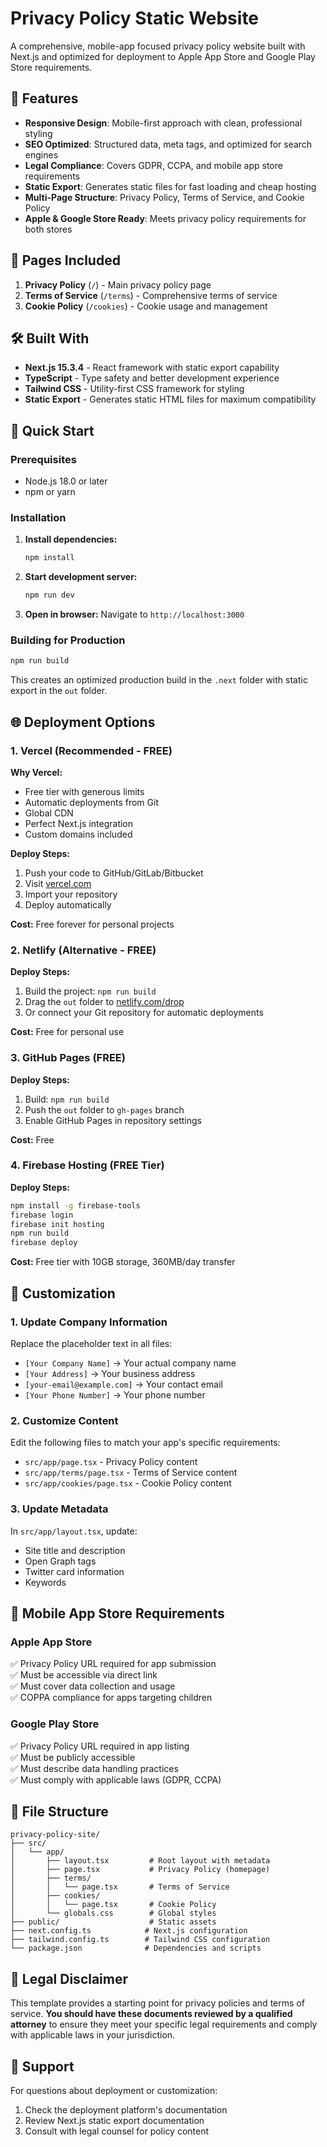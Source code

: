 # Privacy Policy Static Website

A comprehensive, mobile-app focused privacy policy website built with Next.js and optimized for deployment to Apple App Store and Google Play Store requirements.

## 🚀 Features

- **Responsive Design**: Mobile-first approach with clean, professional styling
- **SEO Optimized**: Structured data, meta tags, and optimized for search engines
- **Legal Compliance**: Covers GDPR, CCPA, and mobile app store requirements
- **Static Export**: Generates static files for fast loading and cheap hosting
- **Multi-Page Structure**: Privacy Policy, Terms of Service, and Cookie Policy
- **Apple & Google Store Ready**: Meets privacy policy requirements for both stores

## 📱 Pages Included

1. **Privacy Policy** (`/`) - Main privacy policy page
2. **Terms of Service** (`/terms`) - Comprehensive terms of service
3. **Cookie Policy** (`/cookies`) - Cookie usage and management

## 🛠️ Built With

- **Next.js 15.3.4** - React framework with static export capability
- **TypeScript** - Type safety and better development experience
- **Tailwind CSS** - Utility-first CSS framework for styling
- **Static Export** - Generates static HTML files for maximum compatibility

## 🚀 Quick Start

### Prerequisites
- Node.js 18.0 or later
- npm or yarn

### Installation

1. **Install dependencies:**
   ```bash
   npm install
   ```

2. **Start development server:**
   ```bash
   npm run dev
   ```

3. **Open in browser:**
   Navigate to `http://localhost:3000`

### Building for Production

```bash
npm run build
```

This creates an optimized production build in the `.next` folder with static export in the `out` folder.

## 🌐 Deployment Options

### 1. Vercel (Recommended - FREE)

**Why Vercel:**
- Free tier with generous limits
- Automatic deployments from Git
- Global CDN
- Perfect Next.js integration
- Custom domains included

**Deploy Steps:**
1. Push your code to GitHub/GitLab/Bitbucket
2. Visit [vercel.com](https://vercel.com)
3. Import your repository
4. Deploy automatically

**Cost:** Free forever for personal projects

### 2. Netlify (Alternative - FREE)

**Deploy Steps:**
1. Build the project: `npm run build`
2. Drag the `out` folder to [netlify.com/drop](https://netlify.com/drop)
3. Or connect your Git repository for automatic deployments

**Cost:** Free for personal use

### 3. GitHub Pages (FREE)

**Deploy Steps:**
1. Build: `npm run build`
2. Push the `out` folder to `gh-pages` branch
3. Enable GitHub Pages in repository settings

**Cost:** Free

### 4. Firebase Hosting (FREE Tier)

**Deploy Steps:**
```bash
npm install -g firebase-tools
firebase login
firebase init hosting
npm run build
firebase deploy
```

**Cost:** Free tier with 10GB storage, 360MB/day transfer

## 📝 Customization

### 1. Update Company Information

Replace the placeholder text in all files:
- `[Your Company Name]` → Your actual company name
- `[Your Address]` → Your business address
- `[your-email@example.com]` → Your contact email
- `[Your Phone Number]` → Your phone number

### 2. Customize Content

Edit the following files to match your app's specific requirements:
- `src/app/page.tsx` - Privacy Policy content
- `src/app/terms/page.tsx` - Terms of Service content
- `src/app/cookies/page.tsx` - Cookie Policy content

### 3. Update Metadata

In `src/app/layout.tsx`, update:
- Site title and description
- Open Graph tags
- Twitter card information
- Keywords

## 📱 Mobile App Store Requirements

### Apple App Store
✅ Privacy Policy URL required for app submission  
✅ Must be accessible via direct link  
✅ Must cover data collection and usage  
✅ COPPA compliance for apps targeting children  

### Google Play Store
✅ Privacy Policy URL required in app listing  
✅ Must be publicly accessible  
✅ Must describe data handling practices  
✅ Must comply with applicable laws (GDPR, CCPA)  

## 📄 File Structure

```
privacy-policy-site/
├── src/
│   └── app/
│       ├── layout.tsx         # Root layout with metadata
│       ├── page.tsx           # Privacy Policy (homepage)
│       ├── terms/
│       │   └── page.tsx       # Terms of Service
│       ├── cookies/
│       │   └── page.tsx       # Cookie Policy
│       └── globals.css        # Global styles
├── public/                    # Static assets
├── next.config.ts            # Next.js configuration
├── tailwind.config.ts        # Tailwind CSS configuration
└── package.json              # Dependencies and scripts
```

## 📝 Legal Disclaimer

This template provides a starting point for privacy policies and terms of service. **You should have these documents reviewed by a qualified attorney** to ensure they meet your specific legal requirements and comply with applicable laws in your jurisdiction.

## 🤝 Support

For questions about deployment or customization:
1. Check the deployment platform's documentation
2. Review Next.js static export documentation
3. Consult with legal counsel for policy content
